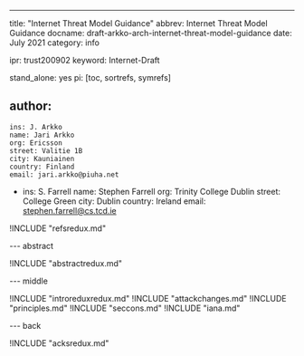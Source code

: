 ---
title: "Internet Threat Model Guidance"
abbrev: Internet Threat Model Guidance
docname: draft-arkko-arch-internet-threat-model-guidance
date: July 2021
category: info

ipr: trust200902
keyword: Internet-Draft

stand_alone: yes
pi: [toc, sortrefs, symrefs]

author:
  -
    ins: J. Arkko
    name: Jari Arkko
    org: Ericsson
    street: Valitie 1B
    city: Kauniainen
    country: Finland
    email: jari.arkko@piuha.net

  -
    ins: S. Farrell
    name: Stephen Farrell
    org: Trinity College Dublin
    street: College Green
    city: Dublin
    country: Ireland
    email: stephen.farrell@cs.tcd.ie

!INCLUDE "refsredux.md"

--- abstract

!INCLUDE "abstractredux.md"

--- middle

!INCLUDE "introreduxredux.md"
!INCLUDE "attackchanges.md"
!INCLUDE "principles.md"
!INCLUDE "seccons.md"
!INCLUDE "iana.md"

--- back

!INCLUDE "acksredux.md"
